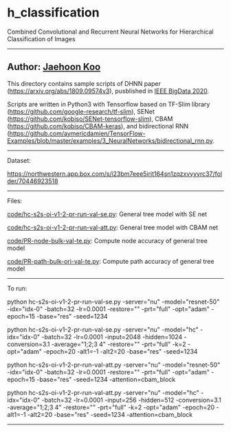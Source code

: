 # h_classification
Combined Convolutional and Recurrent Neural Networks for Hierarchical Classification of Images

---------------------------------------------------------------
Author: [Jaehoon Koo](https://www.linkedin.com/in/jaehoon-koo-bb384aa1/)
---------------------------------------------------------------
This directory contains sample scripts of DHNN paper (https://arxiv.org/abs/1809.09574v3), pusblished in [IEEE BigData 2020](http://bigdataieee.org/BigData2020/AcceptedPapers.html).

Scripts are written in Python3 with Tensorflow based on TF-Slim library (https://github.com/google-research/tf-slim), SENet (https://github.com/kobiso/SENet-tensorflow-slim), CBAM (https://github.com/kobiso/CBAM-keras), and bidirectional RNN (https://github.com/aymericdamien/TensorFlow-Examples/blob/master/examples/3_NeuralNetworks/bidirectional_rnn.py.

---------------------------------------------------------------
Dataset:

https://northwestern.app.box.com/s/i23bm7eee5irjt164sn1zqzxvyyyrc37/folder/70446923518

---------------------------------------------------------------
Files:

[code/hc-s2s-oi-v1-2-pr-run-val-se.py](https://github.com/jke513/h_classification/blob/master/code/hc-s2s-oi-v1-2-pr-run-val-se.py): General tree model with SE net

[code/hc-s2s-oi-v1-2-pr-run-val-att.py](https://github.com/jke513/h_classification/blob/master/code/hc-s2s-oi-v1-2-pr-run-val-att.py): General tree model with CBAM net

[code/PR-node-bulk-val-te.py](https://github.com/jke513/h_classification/blob/master/code/PR-node-bulk-val-te.py): Compute node accuracy of general tree model

[code/PR-path-bulk-ori-val-te.py](https://github.com/jke513/h_classification/blob/master/code/PR-path-bulk-ori-val-te.py): Compute path accuracy of general tree model

---------------------------------------------------------------
To run:

python hc-s2s-oi-v1-2-pr-run-val-se.py -server="nu" -model="resnet-50" -idx="idx-0" -batch=32 -lr=0.0001 -restore="" -prt="full" -opt="adam" -epoch=15 -base="res" -seed=1234

python hc-s2s-oi-v1-2-pr-run-val-se.py -server="nu" -model="hc" -idx="idx-0" -batch=32 -lr=0.0001 -input=2048 -hidden=1024 -conversion=3.1 -average="1;2;3 4" -restore="" -prt="full" -k=2 -opt="adam" -epoch=20 -alt1=-1 -alt2=20 -base="res" -seed=1234

python hc-s2s-oi-v1-2-pr-run-val-att.py -server="nu" -model="resnet-50" -idx="idx-0" -batch=32 -lr=0.0001 -restore="" -prt="full" -opt="adam" -epoch=15 -base="res" -seed=1234 -attention=cbam_block

python hc-s2s-oi-v1-2-pr-run-val-att.py -server="nu" -model="hc" -idx="idx-0" -batch=32 -lr=0.0001 -input=256 -hidden=512 -conversion=3.1 -average="1;2;3 4" -restore="" -prt="full" -k=2 -opt="adam" -epoch=20 -alt1=-1 -alt2=20 -base="res" -seed=1234 -attention=cbam_block
 
---------------------------------------------------------------
